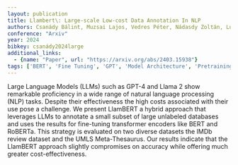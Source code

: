 ```yaml
---
layout: publication
title: Llambert\: Large-scale Low-cost Data Annotation In NLP
authors: Csanády Bálint, Muzsai Lajos, Vedres Péter, Nádasdy Zoltán, Lukács András
conference: "Arxiv"
year: 2024
bibkey: csanády2024large
additional_links:
  - {name: "Paper", url: "https://arxiv.org/abs/2403.15938"}
tags: ['BERT', 'Fine Tuning', 'GPT', 'Model Architecture', 'Pretraining Methods', 'RAG', 'Survey Paper', 'Training Techniques', 'Transformer']
---
```

Large Language Models (LLMs) such as GPT-4 and Llama 2 show remarkable proficiency in a wide range of natural language processing (NLP) tasks. Despite their effectiveness the high costs associated with their use pose a challenge. We present LlamBERT a hybrid approach that leverages LLMs to annotate a small subset of large unlabeled databases and uses the results for fine-tuning transformer encoders like BERT and RoBERTa. This strategy is evaluated on two diverse datasets the IMDb review dataset and the UMLS Meta-Thesaurus. Our results indicate that the LlamBERT approach slightly compromises on accuracy while offering much greater cost-effectiveness.
